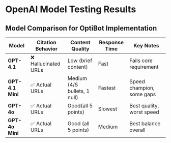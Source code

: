 # OpenAI Model Testing Results

## Model Comparison for OptiBot Implementation

| Model | Citation Behavior | Content Quality | Response Time | Key Notes |
|-------|------------------|----------------|---------------|-----------|
| **GPT-4.1** | ❌ Hallucinated URLs | Low (brief content) | Fast | Fails core requirement |
| **GPT-4.1 Mini** | ✅ Actual URLs | Medium (4/5 bullets, 1 null) | Fastest | Speed champion, some gaps |
| **GPT-4o** | ✅ Actual URLs | Good(all 5 points) | Slowest | Best quality, worst speed |
| **GPT-4o Mini** | ✅ Actual URLs | Good (all 5 points) | Medium | Best balance overall |
